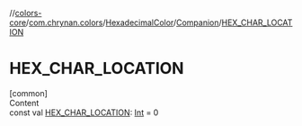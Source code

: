 //[colors-core](../../../../index.md)/[com.chrynan.colors](../../index.md)/[HexadecimalColor](../index.md)/[Companion](index.md)/[HEX_CHAR_LOCATION](-h-e-x_-c-h-a-r_-l-o-c-a-t-i-o-n.md)



# HEX_CHAR_LOCATION  
[common]  
Content  
const val [HEX_CHAR_LOCATION](-h-e-x_-c-h-a-r_-l-o-c-a-t-i-o-n.md): [Int](https://kotlinlang.org/api/latest/jvm/stdlib/kotlin/-int/index.html) = 0  



